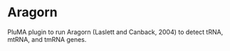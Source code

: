 # Aragorn
PluMA plugin to run Aragorn (Laslett and Canback, 2004) to detect tRNA, mtRNA, and tmRNA genes.
